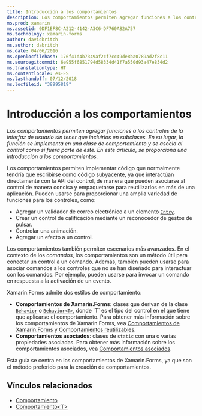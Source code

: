 ```yaml
---
title: Introducción a los comportamientos
description: Los comportamientos permiten agregar funciones a los controles de la interfaz de usuario sin tener que incluirlos en subclases. En su lugar, la función se implementa en una clase de comportamiento y se asocia al control como si fuera parte de este. En este artículo, se proporciona una introducción a los comportamientos.
ms.prod: xamarin
ms.assetid: 0DF1EF8C-A212-4142-A3C6-DF760A82A757
ms.technology: xamarin-forms
author: davidbritch
ms.author: dabritch
ms.date: 04/06/2016
ms.openlocfilehash: 176f41d4b7349af2cf7cc49de8ba0789ad2f8c11
ms.sourcegitcommit: 6e955f6851794d58334d41f7a550d93a47e834d2
ms.translationtype: HT
ms.contentlocale: es-ES
ms.lasthandoff: 07/12/2018
ms.locfileid: "38995819"
---
```

# <a name="introduction-to-behaviors"></a>Introducción a los comportamientos

_Los comportamientos permiten agregar funciones a los controles de la interfaz de usuario sin tener que incluirlos en subclases. En su lugar, la función se implementa en una clase de comportamiento y se asocia al control como si fuera parte de este. En este artículo, se proporciona una introducción a los comportamientos._

Los comportamientos permiten implementar código que normalmente tendría que escribirse como código subyacente, ya que interactúan directamente con la API del control, de manera que pueden asociarse al control de manera concisa y empaquetarse para reutilizarlos en más de una aplicación. Pueden usarse para proporcionar una amplia variedad de funciones para los controles, como:

- Agregar un validador de correo electrónico a un elemento [`Entry`](xref:Xamarin.Forms.Entry).
- Crear un control de calificación mediante un reconocedor de gestos de pulsar.
- Controlar una animación.
- Agregar un efecto a un control.

Los comportamientos también permiten escenarios más avanzados. En el contexto de los *comandos*, los comportamientos son un método útil para conectar un control a un comando. Además, también pueden usarse para asociar comandos a los controles que no se han diseñado para interactuar con los comandos. Por ejemplo, pueden usarse para invocar un comando en respuesta a la activación de un evento.

Xamarin.Forms admite dos estilos de comportamiento:

- **Comportamientos de Xamarin.Forms**: clases que derivan de la clase [`Behavior`](xref:Xamarin.Forms.Behavior) o [`Behavior<T>`](xref:Xamarin.Forms.Behavior`1), donde `T` es el tipo del control en el que tiene que aplicarse el comportamiento. Para obtener más información sobre los comportamientos de Xamarin.Forms, vea [Comportamientos de Xamarin.Forms](~/xamarin-forms/app-fundamentals/behaviors/creating.md) y [Comportamientos reutilizables](~/xamarin-forms/app-fundamentals/behaviors/reusable/index.md).
- **Comportamientos asociados**: clases de `static` con una o varias propiedades asociadas. Para obtener más información sobre los comportamientos asociados, vea [Comportamientos asociados](~/xamarin-forms/app-fundamentals/behaviors/attached.md).

Esta guía se centra en los comportamientos de Xamarin.Forms, ya que son el método preferido para la creación de comportamientos.



## <a name="related-links"></a>Vínculos relacionados

- [Comportamiento](xref:Xamarin.Forms.Behavior)
- [Comportamiento&lt;T&gt;](xref:Xamarin.Forms.Behavior`1)
